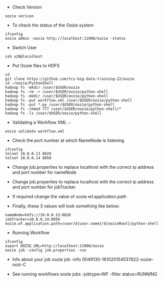 - Check Version
```
oozie version
```

- To check the status of the Oozie system
```
ifconfig
oozie admin -oozie http://localhost:11000/oozie -status
```

- Switch User
```
ssh u20@localhost
```

- Put Oozie files to HDFS
```
cd
git clone https://github.com/tcs-big-data-training-22/oozie
cd ~/oozie/PythonShell
hadoop fs -mkdir /user/$USER/oozie
hadoop fs -rm -r /user/$USER/oozie/python-shell
hadoop fs -mkdir /user/$USER/oozie/python-shell
hadoop fs -put workflow.xml /user/$USER/oozie/python-shell
hadoop fs -put *.py /user/$USER/oozie/python-shell
hadoop fs -chmod 777 /user/$USER/oozie/python-shell/*
hadoop fs -ls /user/$USER/oozie/python-shell
```

- Validating a Workflow XML −
```
oozie validate workflow.xml
```

- Check the port number at which NameNode is listening
```
ifconfig
telnet 10.0.0.13 8020
telnet 10.0.0.14 8050
```

- Change job.properties to replace localhost with the correct ip address and port number for nameNode

- Change job.properties to replace localhost with the correct ip address and port number for jobTracker

- If required change the value of oozie.wf.application.path

- Finally, these 3 values will look something like below:
```
nameNode=hdfs://10.0.0.13:8020
jobTracker=10.0.0.14:8050
oozie.wf.application.path=/user/${user.name}/${oozieRoot}/python-shell
```

- Running Workflow
```
ifconfig
export OOZIE_URL=http://localhost:11000/oozie
oozie job -config job.properties -run
```

- Info about your job
oozie job -info 0049130-161020154537822-oozie-oozi-C

- See running workflows
oozie jobs -jobtype=WF -filter status=RUNNING
